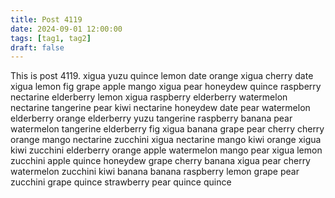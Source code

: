 ```yaml
---
title: Post 4119
date: 2024-09-01 12:00:00
tags: [tag1, tag2]
draft: false
---
```

This is post 4119.
xigua
yuzu
quince
lemon
date
orange
xigua
cherry
date
xigua
lemon
fig
grape
apple
mango
xigua
pear
honeydew
quince
raspberry
nectarine
elderberry
lemon
xigua
raspberry
elderberry
watermelon
nectarine
tangerine
pear
kiwi
nectarine
honeydew
date
pear
watermelon
elderberry
orange
elderberry
yuzu
tangerine
raspberry
banana
pear
watermelon
tangerine
elderberry
fig
xigua
banana
grape
pear
cherry
cherry
orange
mango
nectarine
zucchini
xigua
nectarine
mango
kiwi
orange
xigua
kiwi
zucchini
elderberry
orange
apple
watermelon
mango
pear
xigua
lemon
zucchini
apple
quince
honeydew
grape
cherry
banana
xigua
pear
cherry
watermelon
zucchini
kiwi
banana
banana
raspberry
lemon
grape
pear
zucchini
grape
quince
strawberry
pear
quince
quince
